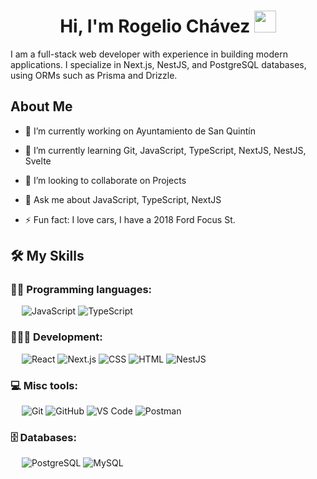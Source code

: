 <h1 align="center">Hi, I'm Rogelio Chávez <img src="https://media.giphy.com/media/hvRJCLFzcasrR4ia7z/giphy.gif" width="35"></h1>

I am a full-stack web developer with experience in building modern applications. I specialize in Next.js, NestJS, and PostgreSQL databases, using ORMs such as Prisma and Drizzle.

<h2>About Me</h2>

- 🔭 I’m currently working on Ayuntamiento de San Quintín
  
- 🎯 I’m currently learning Git, JavaScript, TypeScript, NextJS, NestJS, Svelte
  
- 👯 I’m looking to collaborate on Projects
  
- 💬 Ask me about JavaScript, TypeScript, NextJS 
  
- ⚡ Fun fact: I love cars, I have a 2018 Ford Focus St.

## 🛠️ My Skills
### 👨‍💻 Programming languages: 
&emsp;
![JavaScript](https://img.shields.io/badge/-JavaScript-000?&logo=JavaScript)
![TypeScript](https://img.shields.io/badge/-TypeScript-000?&logo=TypeScript&logoColor=007ACC)
### 👨🏽‍💻 Development:
&emsp;
![React](https://img.shields.io/badge/-React-000?&logo=React)
![Next.js](https://img.shields.io/badge/-Next.js-000?&logo=Next.js)
![CSS](https://img.shields.io/badge/-CSS-000?&logo=CSS3)
![HTML](https://img.shields.io/badge/-HTML-000?&logo=HTML5)
![NestJS](https://img.shields.io/badge/-Nestjs-000?&logo=Nestjs)
### 💻 Misc tools:
&emsp;
![Git](https://img.shields.io/badge/-Git-000?&logo=Git)
![GitHub](https://img.shields.io/badge/-GitHub-000?&logo=GitHub)
![VS Code](https://img.shields.io/badge/-VS%20Code-000?&logo=Visual-Studio-Code)
![Postman](https://img.shields.io/badge/-Postman-000?&logo=Postman)
### 🗄️ Databases:
&emsp;
![PostgreSQL](https://img.shields.io/badge/-PostgreSQL-000?&logo=PostgreSQL)
![MySQL](https://img.shields.io/badge/-MySQL-000?&logo=MySQL)

